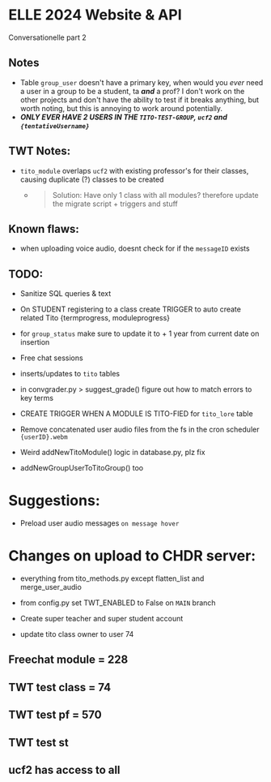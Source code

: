 # ELLE 2024 Website & API

  Conversationelle part 2

## Notes
  - Table `group_user` doesn't have a primary key, when would you *ever* need a user in a group to be a student, ta ***and*** a prof? I don't work on the other projects and don't have the ability to test if it breaks anything, but worth noting, but this is annoying to work around potentially.
  - ***ONLY EVER HAVE 2 USERS IN THE `TITO-TEST-GROUP`, `ucf2` and `{tentativeUsername}`***

## TWT Notes:
  - `tito_module` overlaps `ucf2` with existing professor's for their classes, causing duplicate (?) classes to be created 
    - >Solution: Have only 1 class with all modules? therefore update the migrate script + triggers and stuff

## Known flaws:
  - when uploading voice audio, doesnt check for if the `messageID` exists
  

## TODO:
  - Sanitize SQL queries & text
  - On STUDENT registering to a class
    create TRIGGER to auto create related Tito {termprogress, moduleprogress}
  - for `group_status` make sure to update it to + 1 year from current date on insertion
  - Free chat sessions
  - inserts/updates to `tito` tables
  - in convgrader.py > suggest_grade() figure out how to match errors to key terms
  - CREATE TRIGGER WHEN A MODULE IS TITO-FIED for `tito_lore` table
  - Remove concatenated user audio files from the fs in the cron scheduler `{userID}.webm`

  - Weird addNewTitoModule() logic in database.py, plz fix
  - addNewGroupUserToTitoGroup() too

# Suggestions:
  - Preload user audio messages `on message hover`

# Changes on upload to CHDR server:
  - everything from tito_methods.py except flatten_list and merge_user_audio
  - from config.py set TWT_ENABLED to False on `MAIN` branch

  - Create super teacher and super student account
  - update tito class owner to user 74


## Freechat module = 228
## TWT test class = 74
## TWT test pf = 570
## TWT test st
## ucf2 has access to all